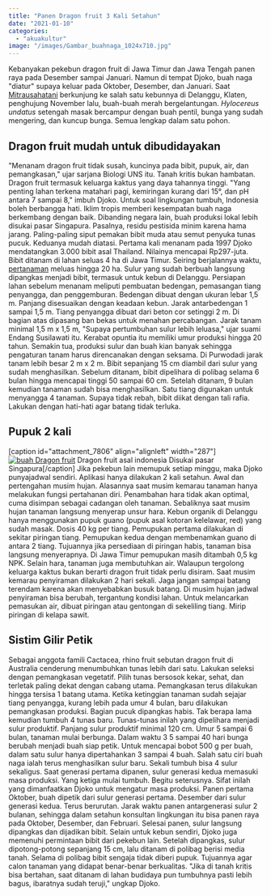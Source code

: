 ```yaml
---
title: "Panen Dragon fruit 3 Kali Setahun"
date: "2021-01-10"
categories: 
  - "akuakultur"
image: "/images/Gambar_buahnaga_1024x710.jpg"
---
```


Kebanyakan pekebun dragon fruit di Jawa Timur dan Jawa Tengah panen raya pada Desember sampai Januari. Namun di tempat Djoko, buah naga "diatur" supaya keluar pada Oktober, Desember, dan Januari. Saat [Mitrausahatani](http://localhost/mitra/) berkunjung ke salah satu kebunnya di Delanggu, Klaten, penghujung November lalu, buah-buah merah bergelantungan. _Hylocereus undatus_ setengah masak bercampur dengan buah pentil, bunga yang sudah mengering, dan kuncup bunga. Semua lengkap dalam satu pohon.

## Dragon fruit mudah untuk dibudidayakan

"Menanam dragon fruit tidak susah, kuncinya pada bibit, pupuk, air, dan pemangkasan," ujar sarjana Biologi UNS itu. Tanah kritis bukan hambatan. Dragon fruit termasuk keluarga kaktus yang daya tahannya tinggi. "Yang penting lahan terkena matahari pagi, kemiringan kurang dari 15°, dan pH antara 7 sampai 8," imbuh Djoko. Untuk soal lingkungan tumbuh, Indonesia boleh berbangga hati. Iklim tropis memberi kesempatan buah naga berkembang dengan baik. Dibanding negara lain, buah produksi lokal lebih disukai pasar Singapura. Pasalnya, residu pestisida minim karena hama jarang. Paling-paling siput pemakan bibit muda atau semut penyuka tunas pucuk. Keduanya mudah diatasi. Pertama kali menanam pada 1997 Djoko mendatangkan 3.000 bibit asal Thailand. Nilainya mencapai Rp297-juta. Bibit ditanam di lahan seluas 4 ha di Jawa Timur. Seiring berjalannya waktu, [pertanaman](http://localhost/mitra/pertanian "pertanaman") meluas hingga 20 ha. Sulur yang sudah berbuah langsung dipangkas menjadi bibit, termasuk untuk kebun di Delanggu. Persiapan lahan sebelum menanam meliputi pembuatan bedengan, pemasangan tiang penyangga, dan penggemburan. Bedengan dibuat dengan ukuran lebar 1,5 m. Panjang disesuaikan dengan keadaan kebun. Jarak antarbedengan 1 sampai 1,5 m. Tiang penyangga dibuat dari beton cor setinggi 2 m. Di bagian atas dipasang ban bekas untuk menahan percabangan. Jarak tanam minimal 1,5 m x 1,5 m, "Supaya pertumbuhan sulur lebih leluasa," ujar suami Endang Susilawati itu. Kerabat opuntia itu memiliki umur produksi hingga 20 tahun. Semakin tua, produksi sulur dan buah kian banyak sehingga pengaturan tanam harus direncanakan dengan seksama. Di Purwodadi jarak tanam lebih besar 2 m x 2 m. Bibit sepanjang 15 cm diambil dari sulur yang sudah menghasilkan. Sebelum ditanam, bibit dipelihara di polibag selama 6 bulan hingga mencapai tinggi 50 sampai 60 cm. Setelah ditanam, 9 bulan kemudian tanaman sudah bisa menghasilkan. Satu tiang digunakan untuk menyangga 4 tanaman. Supaya tidak rebah, bibit diikat dengan tali rafia. Lakukan dengan hati-hati agar batang tidak terluka.

## Pupuk 2 kali

\[caption id="attachment\_7806" align="alignleft" width="287"\][![buah Dragon fruit](/images/Gambar_buahnaga1_839x768.jpg)](http://localhost/mitra/wp-content/uploads/2021/01/Gambar_buahnaga1_839x768.jpg) Dragon fruit asal indonesia Disukai pasar Singapura\[/caption\] Jika pekebun lain memupuk setiap minggu, maka Djoko punyajadwal sendiri. Aplikasi hanya dilakukan 2 kali setahun. Awal dan pertengahan musim hujan. Alasannya saat musim kemarau tanaman hanya melakukan fungsi pertahanan diri. Penambahan hara tidak akan optimal, cuma disimpan sebagai cadangan oleh tanaman. Sebaliknya saat musim hujan tanaman langsung menyerap unsur hara. Kebun organik di Delanggu hanya menggunakan pupuk guano (pupuk asal kotoran kelelawar, red) yang sudah masak. Dosis 40 kg per tiang. Pemupukan pertama dilakukan di sekitar piringan tiang. Pemupukan kedua dengan membenamkan guano di antara 2 tiang. Tujuannya jika persediaan di piringan habis, tanaman bisa langsung menyerapnya. Di Jawa Timur pemupukan masih ditambah 0,5 kg NPK. Selain hara, tanaman juga membutuhkan air. Walaupun tergolong keluarga kaktus bukan berarti dragon fruit tidak perlu disiram. Saat musim kemarau penyiraman dilakukan 2 hari sekali. Jaga jangan sampai batang terendam karena akan menyebabkan busuk batang. Di musim hujan jadwal penyiraman bisa berubah, tergantung kondisi lahan. Untuk melancarkan pemasukan air, dibuat piringan atau gentongan di sekeliling tiang. Mirip piringan di kelapa sawit.

## Sistim Gilir Petik

Sebagai anggota famili Cactacea, rhino fruit sebutan dragon fruit di Australia cenderung menumbuhkan tunas lebih dari satu. Lakukan seleksi dengan pemangkasan vegetatif. Pilih tunas bersosok kekar, sehat, dan terletak paling dekat dengan cabang utama. Pemangkasan terus dilakukan hingga tersisa 1 batang utama. Ketika ketinggian tanaman sudah sejajar tiang penyangga, kurang lebih pada umur 4 bulan, baru dilakukan pemangkasan produksi. Bagian pucuk dipangkas habis. Tak berapa lama kemudian tumbuh 4 tunas baru. Tunas-tunas inilah yang dipelihara menjadi sulur produktif. Panjang sulur produktif minimal 120 cm. Umur 5 sampai 6 bulan, tanaman mulai berbunga. Dalam waktu 3 5 sampai 40 hari bunga berubah menjadi buah siap petik. Untuk mencapai bobot 500 g per buah, dalam satu sulur hanya dipertahankan 3 sampai 4 buah. Salah satu ciri buah naga ialah terus menghasilkan sulur baru. Sekali tumbuh bisa 4 sulur sekaligus. Saat generasi pertama dipanen, sulur generasi kedua memasuki masa produksi. Yang ketiga mulai tumbuh. Begitu seterusnya. Sifat inilah yang dimanfaatkan Djoko untuk mengatur masa produksi. Panen pertama Oktober, buah dipetik dari sulur generasi pertama. Desember dari sulur generasi kedua. Terus berurutan. Jarak waktu panen antargenerasi sulur 2 bulanan, sehingga dalam setahun konsultan lingkungan itu bisa panen raya pada Oktober, Desember, dan Februari. Selesai panen, sulur langsung dipangkas dan dijadikan bibit. Selain untuk kebun sendiri, Djoko juga memenuhi permintaan bibit dari pekebun lain. Setelah dipangkas, sulur dipotong-potong sepanjang 15 cm, lalu ditanam di polibag berisi media tanah. Selama di polibag bibit sengaja tidak diberi pupuk. Tujuannya agar calon tanaman yang didapat benar-benar berkualitas. "Jika di tanah kritis bisa bertahan, saat ditanam di lahan budidaya pun tumbuhnya pasti lebih bagus, ibaratnya sudah teruji," ungkap Djoko.
